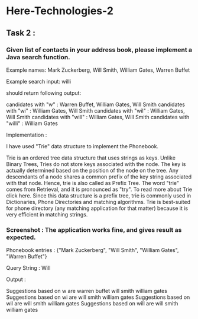 # Here-Technologies-2

## Task 2 :

### Given list of contacts in your address book, please implement a Java search function. 

Example names: Mark Zuckerberg, Will Smith, William Gates, Warren Buffet

Example search input: willi 

should return following output:

candidates with "w" : Warren Buffet, William Gates, Will Smith 
candidates with "wi" : William Gates, Will Smith 
candidates with "wil" : William Gates, Will Smith 
candidates with "will" : William Gates, Will Smith 
candidates with "willi" : William Gates


Implementation :

I have used "Trie" data structure to implement the Phonebook. 

Trie is an ordered tree data structure that uses strings as keys. Unlike Binary Trees, Tries do not store keys associated with the node. The key is actually determined based on the position of the node on the tree. Any descendants of a node shares a common prefix of the key string associated with that node. Hence, trie is also called as Prefix Tree. The word "trie" comes from Retrieval, and it is pronounced as "try". To read more about Trie click here. Since this data structure is a prefix tree, trie is commonly used in Dictionaries, Phone Directories and matching algorithms. Trie is best-suited for phone directory (any matching application for that matter) because it is very efficient in matching strings.


### Screenshot : The application works fine, and gives result as expected.

Phonebook entries : {"Mark Zuckerberg", "Will Smith", "William Gates", "Warren Buffet"}

Query String : Will

Output : 

Suggestions based on w are 
warren buffet
will smith
william gates
Suggestions based on wi are 
will smith
william gates
Suggestions based on wil are 
will smith
william gates
Suggestions based on will are 
will smith
william gates






